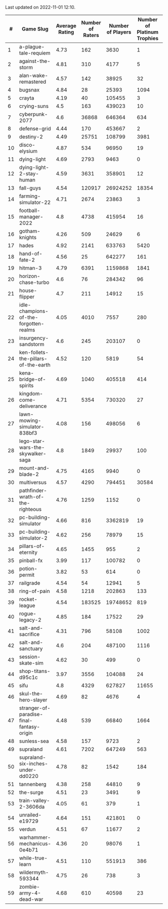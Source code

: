 Last updated on 2022-11-01 12:10.


|#|Game Slug|Average Rating|Number of Raters|Number of Players|Number of Platinum Trophies|Max Rarity (%)|
|---|---|---|---|---|---|---|
|1|a-plague-tale-requiem|4.73|162|3630|1|91|
|2|against-the-storm|4.81|310|4177|5|4|
|3|alan-wake-remastered|4.57|142|38925|32|6|
|4|bugsnax|4.84|28|25393|1094|97|
|5|crayta|4.19|40|105455|3|23|
|6|crying-suns|4.5|163|439023|10|65|
|7|cyberpunk-2077|4.6|36868|646364|634|61|
|8|defense-grid|4.44|170|453667|2|80|
|9|destiny-2|4.49|25751|108799|3981|96|
|10|disco-elysium|4.87|534|96950|19|28|
|11|dying-light|4.69|2793|9463|0|96|
|12|dying-light-2-stay-human|4.59|3631|358901|12|0.4|
|13|fall-guys|4.54|120917|26924252|18354|3|
|14|farming-simulator-22|4.71|2674|23863|3|81|
|15|football-manager-2022|4.8|4738|415954|16|48|
|16|gotham-knights|4.26|509|24629|6|34|
|17|hades|4.92|2141|633763|5420|89|
|18|hand-of-fate-2|4.56|25|642277|161|72|
|19|hitman-3|4.79|6391|1159868|1841|48|
|20|horizon-chase-turbo|4.6|76|284342|96|83|
|21|house-flipper|4.7|211|14912|15|93|
|22|idle-champions-of-the-forgotten-realms|4.05|4010|7557|280|27|
|23|insurgency-sandstorm|4.6|245|203107|0|7|
|24|ken-follets-the-pillars-of-the-earth|4.52|120|5819|54|53|
|25|kena-bridge-of-spirits|4.69|1040|405518|414|94|
|26|kingdom-come-deliverance|4.71|5354|730320|27|30|
|27|lawn-mowing-simulator-838bf3|4.08|156|498056|6|89|
|28|lego-star-wars-the-skywalker-saga|4.8|1849|29937|100|98|
|29|mount-and-blade-2|4.75|4165|9940|0|23|
|30|multiversus|4.57|4290|794451|30584|79|
|31|pathfinder-wrath-of-the-righteous|4.76|1259|1152|0|0.1|
|32|pc-building-simulator|4.66|816|3362819|19|48|
|33|pc-building-simulator-2|4.62|256|78979|15|75|
|34|pillars-of-eternity|4.65|1455|955|2|79|
|35|pinball-fx|3.99|117|100782|0|85|
|36|potion-permit|3.82|53|614|0|98|
|37|railgrade|4.54|54|12941|5|98|
|38|ring-of-pain|4.58|1218|202863|133|97|
|39|rocket-league|4.54|183525|19748652|819|75|
|40|rogue-legacy-2|4.85|184|17522|29|0.1|
|41|salt-and-sacrifice|4.31|796|58108|1002|91|
|42|salt-and-sanctuary|4.6|204|487100|1116|83|
|43|session-skate-sim|4.62|30|499|0|18|
|44|shop-titans-d95c1c|3.97|3556|104088|24|98|
|45|sifu|4.8|4329|627827|11655|96|
|46|skul-the-hero-slayer|4.69|82|4676|4|96|
|47|stranger-of-paradise-final-fantasy-origin|4.48|539|66840|1664|98|
|48|sunless-sea|4.58|157|9723|2|37|
|49|supraland|4.61|7202|647249|563|99|
|50|supraland-six-inches-under-dd0220|4.78|82|1542|184|99|
|51|tannenberg|4.38|258|44810|9|83|
|52|the-surge|4.51|23|3491|9|94|
|53|train-valley-2-3606da|4.05|61|379|1|88|
|54|unrailed-e19729|4.64|151|421801|0|0.6|
|55|verdun|4.51|67|11677|2|70|
|56|warhammer-mechanicus-0e4b71|4.36|20|98076|1|20|
|57|while-true-learn|4.51|110|551913|386|93|
|58|wildermyth-593344|4.75|26|738|3|91|
|59|zombie-army-4-dead-war|4.68|610|40598|23|66|
